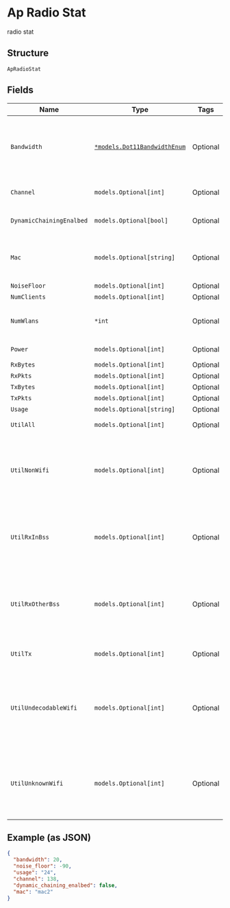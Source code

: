
# Ap Radio Stat

radio stat

## Structure

`ApRadioStat`

## Fields

| Name | Type | Tags | Description |
|  --- | --- | --- | --- |
| `Bandwidth` | [`*models.Dot11BandwidthEnum`](../../doc/models/dot-11-bandwidth-enum.md) | Optional | channel width for the band.enum: `20`, `40`, `80` (only applicable for band_5 and band_6), `160` (only for band_6) |
| `Channel` | `models.Optional[int]` | Optional | current channel the radio is running on |
| `DynamicChainingEnalbed` | `models.Optional[bool]` | Optional | Use dynamic chaining for downlink |
| `Mac` | `models.Optional[string]` | Optional | radio (base) mac, it can have 16 bssids (e.g. 5c5b350001a0-5c5b350001af) |
| `NoiseFloor` | `models.Optional[int]` | Optional | - |
| `NumClients` | `models.Optional[int]` | Optional | - |
| `NumWlans` | `*int` | Optional | how many WLANs are applied to the radio |
| `Power` | `models.Optional[int]` | Optional | transmit power (in dBm) |
| `RxBytes` | `models.Optional[int]` | Optional | - |
| `RxPkts` | `models.Optional[int]` | Optional | - |
| `TxBytes` | `models.Optional[int]` | Optional | - |
| `TxPkts` | `models.Optional[int]` | Optional | - |
| `Usage` | `models.Optional[string]` | Optional | - |
| `UtilAll` | `models.Optional[int]` | Optional | all utilization in percentage |
| `UtilNonWifi` | `models.Optional[int]` | Optional | reception of “No Packets” utilization in percentage, received frames with invalid PLCPs and CRS glitches as noise |
| `UtilRxInBss` | `models.Optional[int]` | Optional | reception of “In BSS” utilization in percentage, only frames that are received from AP/STAs within the BSS |
| `UtilRxOtherBss` | `models.Optional[int]` | Optional | reception of “Other BSS” utilization in percentage, all frames received from AP/STAs that are outside the BSS |
| `UtilTx` | `models.Optional[int]` | Optional | transmission utilization in percentage |
| `UtilUndecodableWifi` | `models.Optional[int]` | Optional | reception of “UnDecodable Wifi“ utilization in percentage, only Preamble, PLCP header is decoded, Rest is undecodable in this radio |
| `UtilUnknownWifi` | `models.Optional[int]` | Optional | reception of “No Category” utilization in percentage, all 802.11 frames that are corrupted at the receiver |

## Example (as JSON)

```json
{
  "bandwidth": 20,
  "noise_floor": -90,
  "usage": "24",
  "channel": 138,
  "dynamic_chaining_enalbed": false,
  "mac": "mac2"
}
```

